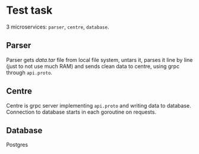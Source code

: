 # Test task  

3 microservices: `parser`, `centre`, `database`.  

## Parser  
Parser gets *data.tar* file from local file system, untars it, parses it line by line (just to not use much RAM) and sends clean data to centre, using grpc through `api.proto`.    

## Centre  
Centre is grpc server implementing `api.proto` and writing data to database. Connection to database starts in each goroutine on requests.  

## Database
Postgres